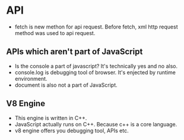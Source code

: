 # API

- fetch is new methon for api request. Before fetch, xml http request method was used to api request.

## APIs which aren't part of JavaScript
- Is the console a part of javascript? It's technically yes and no also.
- console.log is debugging tool of browser. It's enjected by runtime environment.
- document is also not a part of JavaScript.

## V8 Engine
- This engine is written in C++.
- JavaScript actually runs on C++. Because c++ is a core language.
- v8 engine offers you debugging tool, APIs etc.